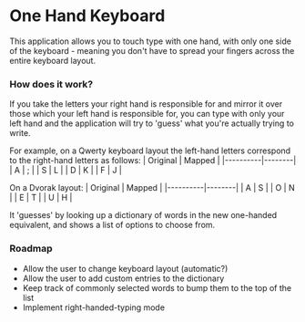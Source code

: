 # One Hand Keyboard

This application allows you to touch type with one hand, with only one side of the keyboard - meaning you don't have to spread your fingers across the entire keyboard layout.

### How does it work?

If you take the letters your right hand is responsible for and mirror it over those which your left hand is responsible for, you can type with only your left hand and the application will try to 'guess' what you're actually trying to write.

For example, on a Qwerty keyboard layout the left-hand letters correspond to the right-hand letters as follows:
| Original | Mapped |
|----------|--------|
| A        | ;      |
| S        | L      |
| D        | K      |
| F        | J      |

On a Dvorak layout:
| Original | Mapped |
|----------|--------|
| A        | S      |
| O        | N      |
| E        | T      |
| U        | H      |

It 'guesses' by looking up a dictionary of words in the new one-handed equivalent, and shows a list of options to choose from.

### Roadmap
- Allow the user to change keyboard layout (automatic?)
- Allow the user to add custom entries to the dictionary
- Keep track of commonly selected words to bump them to the top of the list
- Implement right-handed-typing mode

